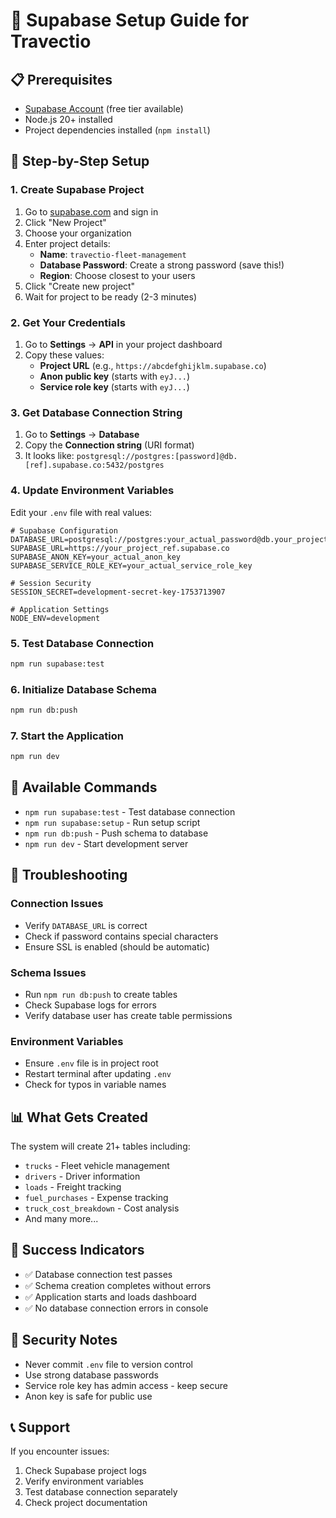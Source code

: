 # 🚀 Supabase Setup Guide for Travectio

## 📋 Prerequisites
- [Supabase Account](https://supabase.com) (free tier available)
- Node.js 20+ installed
- Project dependencies installed (`npm install`)

## 🎯 Step-by-Step Setup

### 1. Create Supabase Project
1. Go to [supabase.com](https://supabase.com) and sign in
2. Click "New Project"
3. Choose your organization
4. Enter project details:
   - **Name**: `travectio-fleet-management`
   - **Database Password**: Create a strong password (save this!)
   - **Region**: Choose closest to your users
5. Click "Create new project"
6. Wait for project to be ready (2-3 minutes)

### 2. Get Your Credentials
1. Go to **Settings** → **API** in your project dashboard
2. Copy these values:
   - **Project URL** (e.g., `https://abcdefghijklm.supabase.co`)
   - **Anon public key** (starts with `eyJ...`)
   - **Service role key** (starts with `eyJ...`)

### 3. Get Database Connection String
1. Go to **Settings** → **Database**
2. Copy the **Connection string** (URI format)
3. It looks like: `postgresql://postgres:[password]@db.[ref].supabase.co:5432/postgres`

### 4. Update Environment Variables
Edit your `.env` file with real values:

```env
# Supabase Configuration
DATABASE_URL=postgresql://postgres:your_actual_password@db.your_project_ref.supabase.co:5432/postgres
SUPABASE_URL=https://your_project_ref.supabase.co
SUPABASE_ANON_KEY=your_actual_anon_key
SUPABASE_SERVICE_ROLE_KEY=your_actual_service_role_key

# Session Security
SESSION_SECRET=development-secret-key-1753713907

# Application Settings
NODE_ENV=development
```

### 5. Test Database Connection
```bash
npm run supabase:test
```

### 6. Initialize Database Schema
```bash
npm run db:push
```

### 7. Start the Application
```bash
npm run dev
```

## 🔧 Available Commands

- `npm run supabase:test` - Test database connection
- `npm run supabase:setup` - Run setup script
- `npm run db:push` - Push schema to database
- `npm run dev` - Start development server

## 🚨 Troubleshooting

### Connection Issues
- Verify `DATABASE_URL` is correct
- Check if password contains special characters
- Ensure SSL is enabled (should be automatic)

### Schema Issues
- Run `npm run db:push` to create tables
- Check Supabase logs for errors
- Verify database user has create table permissions

### Environment Variables
- Ensure `.env` file is in project root
- Restart terminal after updating `.env`
- Check for typos in variable names

## 📊 What Gets Created

The system will create 21+ tables including:
- `trucks` - Fleet vehicle management
- `drivers` - Driver information
- `loads` - Freight tracking
- `fuel_purchases` - Expense tracking
- `truck_cost_breakdown` - Cost analysis
- And many more...

## 🎉 Success Indicators

- ✅ Database connection test passes
- ✅ Schema creation completes without errors
- ✅ Application starts and loads dashboard
- ✅ No database connection errors in console

## 🔐 Security Notes

- Never commit `.env` file to version control
- Use strong database passwords
- Service role key has admin access - keep secure
- Anon key is safe for public use

## 📞 Support

If you encounter issues:
1. Check Supabase project logs
2. Verify environment variables
3. Test database connection separately
4. Check project documentation
